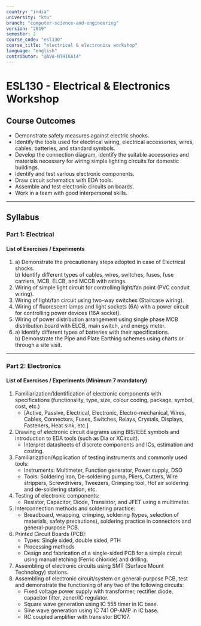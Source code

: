 ```yaml
---
country: "india"
university: "ktu"
branch: "computer-science-and-engineering"
version: "2019"
semester: 2
course_code: "esl130"
course_title: "electrical & electronics workshop"
language: "english"
contributor: "@AVA-NTHIKA14"
---
```


# ESL130 - Electrical & Electronics Workshop

## Course Outcomes

- Demonstrate safety measures against electric shocks.  
- Identify the tools used for electrical wiring, electrical accessories, wires, cables, batteries, and standard symbols.  
- Develop the connection diagram, identify the suitable accessories and materials necessary for wiring simple lighting circuits for domestic buildings.  
- Identify and test various electronic components.  
- Draw circuit schematics with EDA tools.  
- Assemble and test electronic circuits on boards.  
- Work in a team with good interpersonal skills.  

---

## Syllabus

### Part 1: Electrical

#### List of Exercises / Experiments

1. a) Demonstrate the precautionary steps adopted in case of Electrical shocks.  
   b) Identify different types of cables, wires, switches, fuses, fuse carriers, MCB, ELCB, and MCCB with ratings.  
2. Wiring of simple light circuit for controlling light/fan point (PVC conduit wiring).  
3. Wiring of light/fan circuit using two-way switches (Staircase wiring).  
4. Wiring of fluorescent lamps and light sockets (6A) with a power circuit for controlling power devices (16A socket).  
5. Wiring of power distribution arrangement using single phase MCB distribution board with ELCB, main switch, and energy meter.  
6. a) Identify different types of batteries with their specifications.  
   b) Demonstrate the Pipe and Plate Earthing schemes using charts or through a site visit.  

---

### Part 2: Electronics

#### List of Exercises / Experiments (Minimum 7 mandatory)

1. Familiarization/Identification of electronic components with specifications (functionality, type, size, colour coding, package, symbol, cost, etc.)  
   - [Active, Passive, Electrical, Electronic, Electro-mechanical, Wires, Cables, Connectors, Fuses, Switches, Relays, Crystals, Displays, Fasteners, Heat sink, etc.]  
2. Drawing of electronic circuit diagrams using BIS/IEEE symbols and introduction to EDA tools (such as Dia or XCircuit).  
   - Interpret datasheets of discrete components and ICs, estimation and costing.  
3. Familiarization/Application of testing instruments and commonly used tools:  
   - Instruments: Multimeter, Function generator, Power supply, DSO  
   - Tools: Soldering iron, De-soldering pump, Pliers, Cutters, Wire strippers, Screwdrivers, Tweezers, Crimping tool, Hot air soldering and de-soldering station, etc.  
4. Testing of electronic components:  
   - Resistor, Capacitor, Diode, Transistor, and JFET using a multimeter.  
5. Interconnection methods and soldering practice:  
   - Breadboard, wrapping, crimping, soldering (types, selection of materials, safety precautions), soldering practice in connectors and general-purpose PCB.  
6. Printed Circuit Boards (PCB):  
   - Types: Single sided, double sided, PTH  
   - Processing methods  
   - Design and fabrication of a single-sided PCB for a simple circuit using manual etching (Ferric chloride) and drilling.  
7. Assembling of electronic circuits using SMT (Surface Mount Technology) stations.  
8. Assembling of electronic circuit/system on general-purpose PCB, test and demonstrate the functioning of any two of the following circuits:  
   - Fixed voltage power supply with transformer, rectifier diode, capacitor filter, zener/IC regulator.  
   - Square wave generation using IC 555 timer in IC base.  
   - Sine wave generation using IC 741 OP-AMP in IC base.  
   - RC coupled amplifier with transistor BC107.  
